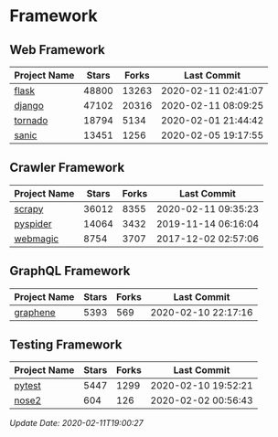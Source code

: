 # Framework

## Web Framework

| Project Name | Stars | Forks | Last Commit |
| ------------ | ----- | ----- | ----------- |
| [flask](https://github.com/pallets/flask) | 48800 | 13263 | 2020-02-11 02:41:07 |
| [django](https://github.com/django/django) | 47102 | 20316 | 2020-02-11 08:09:25 |
| [tornado](https://github.com/tornadoweb/tornado) | 18794 | 5134 | 2020-02-01 21:44:42 |
| [sanic](https://github.com/huge-success/sanic) | 13451 | 1256 | 2020-02-05 19:17:55 |

## Crawler Framework

| Project Name | Stars | Forks | Last Commit |
| ------------ | ----- | ----- | ----------- |
| [scrapy](https://github.com/scrapy/scrapy) | 36012 | 8355 | 2020-02-11 09:35:23 |
| [pyspider](https://github.com/binux/pyspider) | 14064 | 3432 | 2019-11-14 06:16:04 |
| [webmagic](https://github.com/code4craft/webmagic) | 8754 | 3707 | 2017-12-02 02:57:06 |

## GraphQL Framework

| Project Name | Stars | Forks | Last Commit |
| ------------ | ----- | ----- | ----------- |
| [graphene](https://github.com/graphql-python/graphene) | 5393 | 569 | 2020-02-10 22:17:16 |

## Testing Framework

| Project Name | Stars | Forks | Last Commit |
| ------------ | ----- | ----- | ----------- |
| [pytest](https://github.com/pytest-dev/pytest) | 5447 | 1299 | 2020-02-10 19:52:21 |
| [nose2](https://github.com/nose-devs/nose2) | 604 | 126 | 2020-02-02 00:56:43 |

*Update Date: 2020-02-11T19:00:27*
